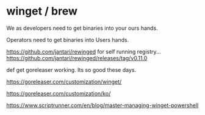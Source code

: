 # winget / brew

We as developers need to get binaries into your ours hands.

Operators need to get binaries into Users hands.

https://github.com/jantari/rewinged for self running registry...
https://github.com/jantari/rewinged/releases/tag/v0.11.0

def get goreleaser working. Its so good these days.

https://goreleaser.com/customization/winget/

https://goreleaser.com/customization/ko/


https://www.scriptrunner.com/en/blog/master-managing-winget-powershell


